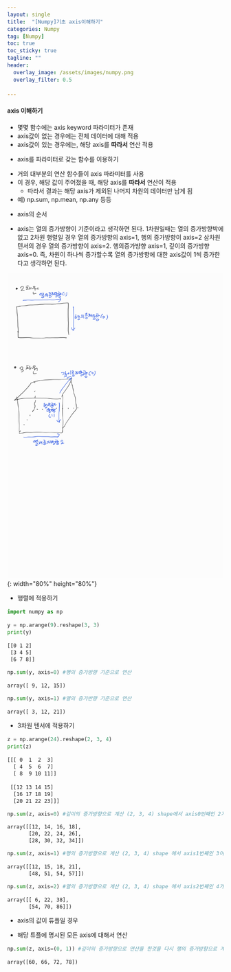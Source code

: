 ```yaml
---
layout: single
title:  "[Numpy]기초 axis이해하기"
categories: Numpy
tag: [Numpy]
toc: true
toc_sticky: true
tagline: ""
header:
  overlay_image: /assets/images/numpy.png
  overlay_filter: 0.5

---
```


#### axis 이해하기
 - 몇몇 함수에는 axis keyword 파라미터가 존재
 - axis값이 없는 경우에는 전체 데이터에 대해 적용
 - axis값이 있는 경우에는, 해당 axis를 **따라서** 연산 적용

* axis를 파라미터로 갖는 함수를 이용하기
 - 거의 대부분의 연산 함수들이 axis 파라미터를 사용
 - 이 경우, 해당 값이 주어졌을 때, 해당 axis를 **따라서** 연산이 적용
   - 따라서 결과는 해당 axis가 제외된 나머지 차원의 데이터만 남게 됨
 - 예) np.sum, np.mean, np.any 등등

* axis의 순서  
 - axis는 열의 증가방향이 기준이라고 생각하면 된다. 1차원일때는 열의 증가방향박에 없고 2차원 행렬일 경우 열의 증가방향의 axis=1, 행의 증가방향이 axis=2 삼차원 텐서의 경우 열의 증가방향이 axis=2. 행의증가뱡향 axis=1, 깊이의 증가방향 axis=0. 즉, 차원이 하나씩 증가할수록 열의 증가방향에 대한 axis값이 1씩 증가한다고 생각하면 된다.

![](https://github.com/skkumin/skkumin.github.io/blob/master/images/2022-02-09/numpy.jpg?raw=true){: width="80%" height="80%"}

* 행렬에 적용하기


```python
import numpy as np
```


```python
y = np.arange(9).reshape(3, 3)
print(y)
```

    [[0 1 2]
     [3 4 5]
     [6 7 8]]
    


```python
np.sum(y, axis=0) #행의 증가방향 기준으로 연산
```




    array([ 9, 12, 15])




```python
np.sum(y, axis=1) #열의 증가반향 기준으로 연산
```




    array([ 3, 12, 21])



* 3차원 텐서에 적용하기


```python
z = np.arange(24).reshape(2, 3, 4)
print(z)
```

    [[[ 0  1  2  3]
      [ 4  5  6  7]
      [ 8  9 10 11]]
    
     [[12 13 14 15]
      [16 17 18 19]
      [20 21 22 23]]]
    


```python
np.sum(z, axis=0) #깊이의 증가방향으로 계산 (2, 3, 4) shape에서 axis0번째인 2가 없어지고 3x4행렬이 결과값
```




    array([[12, 14, 16, 18],
           [20, 22, 24, 26],
           [28, 30, 32, 34]])




```python
np.sum(z, axis=1) #행의 증가방향으로 계산 (2, 3, 4) shape 에서 axis1번째인 3이 없어지고 2x4 행렬이 결과값
```




    array([[12, 15, 18, 21],
           [48, 51, 54, 57]])




```python
np.sum(z, axis=2) #열의 증가방향으로 계산 (2, 3, 4) shape 에서 axis2번째인 4가 없어지도 2x3 행렬이 결과값
```




    array([[ 6, 22, 38],
           [54, 70, 86]])



* axis의 값이 튜플일 경우
 - 해당 튜플에 명시된 모든 axis에 대해서 연산


```python
np.sum(z, axis=(0, 1)) #깊이의 증가방향으로 연산을 한것을 다시 행의 증가방향으로 계산한것!
```




    array([60, 66, 72, 78])


